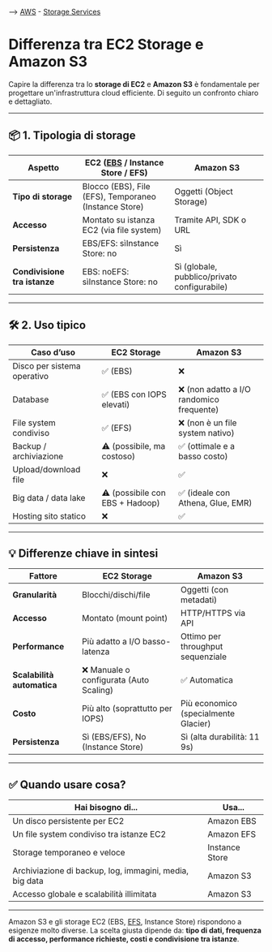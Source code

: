 --> [AWS](00-Intro/AWS.md)  -  [Storage Services](02-Storage-services/AWS-Storage-Services.md)
# Differenza tra EC2 Storage e Amazon S3

Capire la differenza tra lo **storage di EC2** e **Amazon S3** è fondamentale per progettare un'infrastruttura cloud efficiente. Di seguito un confronto chiaro e dettagliato.

---

## 📦 1. Tipologia di storage

|Aspetto|EC2 ([EBS](02-Storage-services/Amazon-EBS.md) / Instance Store / EFS)|Amazon S3|
|---|---|---|
|**Tipo di storage**|Blocco (EBS), File (EFS), Temporaneo (Instance Store)|Oggetti (Object Storage)|
|**Accesso**|Montato su istanza EC2 (via file system)|Tramite API, SDK o URL|
|**Persistenza**|EBS/EFS: sìInstance Store: no|Sì|
|**Condivisione tra istanze**|EBS: noEFS: sìInstance Store: no|Sì (globale, pubblico/privato configurabile)|

---

## 🛠️ 2. Uso tipico

|Caso d’uso|EC2 Storage|Amazon S3|
|---|---|---|
|Disco per sistema operativo|✅ (EBS)|❌|
|Database|✅ (EBS con IOPS elevati)|❌ (non adatto a I/O randomico frequente)|
|File system condiviso|✅ (EFS)|❌ (non è un file system nativo)|
|Backup / archiviazione|⚠️ (possibile, ma costoso)|✅ (ottimale e a basso costo)|
|Upload/download file|❌|✅|
|Big data / data lake|⚠️ (possibile con EBS + Hadoop)|✅ (ideale con Athena, Glue, EMR)|
|Hosting sito statico|❌|✅|

---

## 💡 Differenze chiave in sintesi

|Fattore|EC2 Storage|Amazon S3|
|---|---|---|
|**Granularità**|Blocchi/dischi/file|Oggetti (con metadati)|
|**Accesso**|Montato (mount point)|HTTP/HTTPS via API|
|**Performance**|Più adatto a I/O basso-latenza|Ottimo per throughput sequenziale|
|**Scalabilità automatica**|❌ Manuale o configurata (Auto Scaling)|✅ Automatica|
|**Costo**|Più alto (soprattutto per IOPS)|Più economico (specialmente Glacier)|
|**Persistenza**|Sì (EBS/EFS), No (Instance Store)|Sì (alta durabilità: 11 9s)|

---

## ✅ Quando usare cosa?

|Hai bisogno di...|Usa...|
|---|---|
|Un disco persistente per EC2|Amazon EBS|
|Un file system condiviso tra istanze EC2|Amazon EFS|
|Storage temporaneo e veloce|Instance Store|
|Archiviazione di backup, log, immagini, media, big data|Amazon S3|
|Accesso globale e scalabilità illimitata|Amazon S3|

---

Amazon S3 e gli storage EC2 (EBS, [EFS](02-Storage-services/Amazon-EFS.md), Instance Store) rispondono a esigenze molto diverse. La scelta giusta dipende da: **tipo di dati, frequenza di accesso, performance richieste, costi e condivisione tra istanze**.